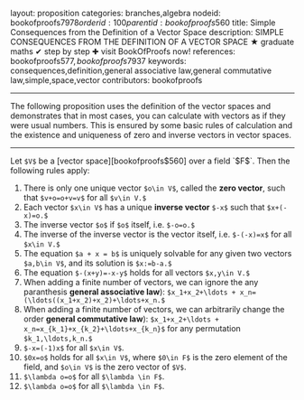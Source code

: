 layout: proposition
categories: branches,algebra
nodeid: bookofproofs$7978
orderid: 100
parentid: bookofproofs$560
title: Simple Consequences from the Definition of a Vector Space
description: SIMPLE CONSEQUENCES FROM THE DEFINITION OF A VECTOR SPACE &#9733; graduate maths &#10004; step by step &#10010; visit BookOfProofs now!
references: bookofproofs$577,bookofproofs$7937
keywords: consequences,definition,general associative law,general commutative law,simple,space,vector
contributors: bookofproofs

---
The following proposition uses the definition of the vector spaces and demonstrates that in most cases, you can calculate with vectors as if they were usual numbers. This is ensured by some basic rules of calculation and the existence and uniqueness of zero and inverse vectors in vector spaces.

---

Let `$V$` be a [vector space][bookofproofs$560] over a field `$F$`. Then the following rules apply:

1. There is only one unique vector `$o\in V$`, called the **zero vector**, such that `$v+o=o+v=v$` for all `$v\in V.$`
1. Each vector `$x\in V$` has a unique **inverse vector** `$-x$` such that `$x+(-x)=o.$`
1. The inverse vector `$o$` if `$o$` itself, i.e. `$-o=o.$`
1. The inverse of the inverse vector is the vector itself, i.e. `$-(-x)=x$` for all `$x\in V.$`
1. The equation `$a + x = b$` is uniquely solvable for any given two vectors `$a,b\in V$`, and its solution is `$x:=b-a.$`
1. The equation `$-(x+y)=-x-y$` holds for all vectors `$x,y\in V.$`
1. When adding a finite number of vectors, we can ignore the any paranthesis  **general associative law**): `$x_1+x_2+\ldots + x_n=(\ldots((x_1+x_2)+x_2)+\ldots+x_n.$`
1. When adding a finite number of vectors, we can arbitrarily change the order  **general commutative law**): `$x_1+x_2+\ldots + x_n=x_{k_1}+x_{k_2}+\ldots+x_{k_n}$` for any permutation `$k_1,\ldots,k_n.$`
1. `$-x=(-1)x$` for all `$x\in V$`.
1. `$0x=o$` holds for all `$x\in V$`, where `$0\in F$` is the zero element of the field, and `$o\in V$` is the zero vector of `$V$`.
1. `$\lambda o=o$` for all `$\lambda \in F$`.
1. `$\lambda o=o$` for all `$\lambda \in F$`.
